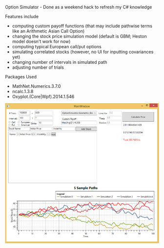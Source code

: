Option Simulator - Done as a weekend hack to refresh my C# knowledge

Features include
- computing custom payoff functions (that may include pathwise terms like an Arithmetic Asian Call Option)
- changing the stock price simulation model (default is GBM; Heston model doesn't work for now)
- computing typical European call/put options
- simulating correlated stocks (however, no UI for inputting covariances yet)
- changing number of intervals in simulated path
- adjusting number of trials

Packages Used
- MathNet.Numerics.3.7.0
- ncalc.1.3.8
- Oxyplot.(Core|Wpf).2014.1.546

![ScreenShot](/images/new_sample_option_sim.PNG "Example simulation of Arithmetic Asian Call Option")